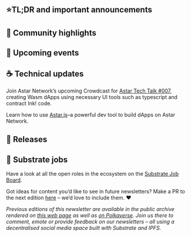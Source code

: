 ## ⭐TL;DR and important announcements

## 🔦 Community highlights
 
## 📆 Upcoming events
 
## ☕️ Technical updates

Join Astar Network’s upcoming Crowdcast for [Astar Tech Talk #007](https://twitter.com/AstarNetwork/status/1632214374990630917), creating Wasm dApps using necessary UI tools such as typescript and contract Ink! code.

Learn how to use [Astar.js](https://twitter.com/AstarNetwork/status/1620487582634364928)–a powerful dev tool to build dApps on Astar Network.

## 👀 Releases

## 📰 Substrate jobs

Have a look at all the open roles in the ecosystem on the [Substrate Job Board](https://careers.substrate.io/jobs).

Got ideas for content you’d like to see in future newsletters? Make a PR to the next edition [here](https://github.com/substrate-developer-hub/newsletter/pulls) – we’d love to include them. ❤️

_Previous editions of this newsletter are available in the public archive rendered on [this web page](https://substrate-developer-hub.github.io/newsletter/) as well as [on Polkaverse](https://polkaverse.com/10647). Join us there to comment, emote or provide feedback on our newsletters – all using a decentralised social media space built with Substrate and IPFS._
